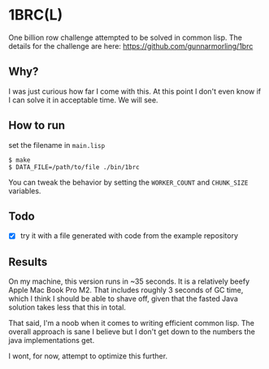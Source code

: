 # 1BRC(L)

One billion row challenge attempted to be solved in common lisp. 
The details for the challenge are here: https://github.com/gunnarmorling/1brc


## Why?

I was just curious how far I come with this. At this point I don't even know if I can solve it in acceptable time.
We will see.

## How to run 

set the filename in `main.lisp`

  ``` shell
$ make
$ DATA_FILE=/path/to/file ./bin/1brc 
  ```
  
You can tweak the behavior by setting the `WORKER_COUNT` and `CHUNK_SIZE` variables.

## Todo 

- [x] try it with a file generated with code from the example repository 

## Results

On my machine, this version runs in ~35 seconds.
It is a relatively beefy Apple Mac Book Pro M2.
That includes roughly 3 seconds of GC time, which I think I should be able to shave off, given that the fasted Java solution takes less that this in total. 

That said, I'm a noob when it comes to writing efficient common lisp. 
The overall approach is sane I believe but I don't get down to the numbers the java implementations get.

I wont, for now, attempt to optimize this further.
